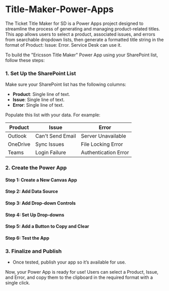 # Title-Maker-Power-Apps
The Ticket Title Maker for SD is a Power Apps project designed to streamline the process of generating and managing product-related titles. This app allows users to select a product, associated issues, and errors from searchable dropdown lists, then generate a formatted title string in the format of Product: Issue: Error. Service Desk can use it.

To build the "Ericsson Title Maker" Power App using your SharePoint list, follow these steps:

### **1. Set Up the SharePoint List**
Make sure your SharePoint list has the following columns:
- **Product**: Single line of text.
- **Issue**: Single line of text.
- **Error**: Single line of text.

Populate this list with your data. For example:

| Product   | Issue           | Error                |
|-----------|-----------------|----------------------|
| Outlook   | Can't Send Email | Server Unavailable   |
| OneDrive  | Sync Issues      | File Locking Error   |
| Teams     | Login Failure    | Authentication Error |

### **2. Create the Power App**

#### **Step 1: Create a New Canvas App**

#### **Step 2: Add Data Source**

#### **Step 3: Add Drop-down Controls**

#### **Step 4: Set Up Drop-downs**

#### **Step 5: Add a Button to Copy and Clear**

#### **Step 6: Test the App**

### **3. Finalize and Publish**
- Once tested, publish your app so it’s available for use.

Now, your Power App is ready for use! Users can select a Product, Issue, and Error, and copy them to the clipboard in the required format with a single click.
